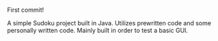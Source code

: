 First commit!

A simple Sudoku project built in Java.
Utilizes prewritten code and some personally written code.
Mainly built in order to test a basic GUI.